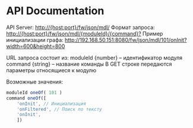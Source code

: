 # API Documentation

API Server: <http://{host:port}/fw/json/mdl/>
Формат запроса: <http://{host:port}/fw/json/mdl/{moduleId}/{command}?>
Пример инициализации графа: <http://192.168.50.151:8080/fw/json/mdl/101/onInit?width=600&height=800>

URL запроса состоит из:
 moduleId {number} – идентификатор модуля
 command {string} – название команды
 В GET строке передаются параметры относящиеся к модулю

Возможные значения:

```js
moduleId oneOf( 101 )
command oneOf([
    'onInit', // Инициализация
    'onFiltered', // Поиск по тексту
    'onInit',
    ])
```
